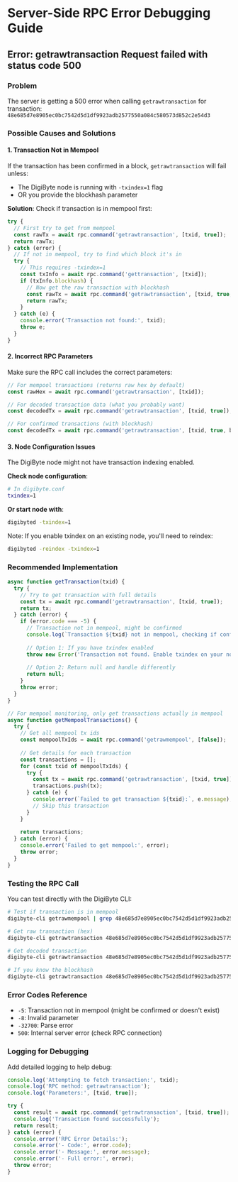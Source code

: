 # Server-Side RPC Error Debugging Guide

## Error: getrawtransaction Request failed with status code 500

### Problem
The server is getting a 500 error when calling `getrawtransaction` for transaction:
`48e685d7e8905ec0bc7542d5d1df9923adb2577550a084c580573d852c2e54d3`

### Possible Causes and Solutions

#### 1. Transaction Not in Mempool
If the transaction has been confirmed in a block, `getrawtransaction` will fail unless:
- The DigiByte node is running with `-txindex=1` flag
- OR you provide the blockhash parameter

**Solution**: Check if transaction is in mempool first:
```javascript
try {
  // First try to get from mempool
  const rawTx = await rpc.command('getrawtransaction', [txid, true]);
  return rawTx;
} catch (error) {
  // If not in mempool, try to find which block it's in
  try {
    // This requires -txindex=1
    const txInfo = await rpc.command('gettransaction', [txid]);
    if (txInfo.blockhash) {
      // Now get the raw transaction with blockhash
      const rawTx = await rpc.command('getrawtransaction', [txid, true, txInfo.blockhash]);
      return rawTx;
    }
  } catch (e) {
    console.error('Transaction not found:', txid);
    throw e;
  }
}
```

#### 2. Incorrect RPC Parameters
Make sure the RPC call includes the correct parameters:

```javascript
// For mempool transactions (returns raw hex by default)
const rawHex = await rpc.command('getrawtransaction', [txid]);

// For decoded transaction data (what you probably want)
const decodedTx = await rpc.command('getrawtransaction', [txid, true]);

// For confirmed transactions (with blockhash)
const decodedTx = await rpc.command('getrawtransaction', [txid, true, blockhash]);
```

#### 3. Node Configuration Issues
The DigiByte node might not have transaction indexing enabled.

**Check node configuration**:
```bash
# In digibyte.conf
txindex=1
```

**Or start node with**:
```bash
digibyted -txindex=1
```

Note: If you enable txindex on an existing node, you'll need to reindex:
```bash
digibyted -reindex -txindex=1
```

### Recommended Implementation

```javascript
async function getTransaction(txid) {
  try {
    // Try to get transaction with full details
    const tx = await rpc.command('getrawtransaction', [txid, true]);
    return tx;
  } catch (error) {
    if (error.code === -5) {
      // Transaction not in mempool, might be confirmed
      console.log(`Transaction ${txid} not in mempool, checking if confirmed...`);
      
      // Option 1: If you have txindex enabled
      throw new Error('Transaction not found. Enable txindex on your node.');
      
      // Option 2: Return null and handle differently
      return null;
    }
    throw error;
  }
}

// For mempool monitoring, only get transactions actually in mempool
async function getMempoolTransactions() {
  try {
    // Get all mempool tx ids
    const mempoolTxIds = await rpc.command('getrawmempool', [false]);
    
    // Get details for each transaction
    const transactions = [];
    for (const txid of mempoolTxIds) {
      try {
        const tx = await rpc.command('getrawtransaction', [txid, true]);
        transactions.push(tx);
      } catch (e) {
        console.error(`Failed to get transaction ${txid}:`, e.message);
        // Skip this transaction
      }
    }
    
    return transactions;
  } catch (error) {
    console.error('Failed to get mempool:', error);
    throw error;
  }
}
```

### Testing the RPC Call

You can test directly with the DigiByte CLI:

```bash
# Test if transaction is in mempool
digibyte-cli getrawmempool | grep 48e685d7e8905ec0bc7542d5d1df9923adb2577550a084c580573d852c2e54d3

# Get raw transaction (hex)
digibyte-cli getrawtransaction 48e685d7e8905ec0bc7542d5d1df9923adb2577550a084c580573d852c2e54d3

# Get decoded transaction
digibyte-cli getrawtransaction 48e685d7e8905ec0bc7542d5d1df9923adb2577550a084c580573d852c2e54d3 true

# If you know the blockhash
digibyte-cli getrawtransaction 48e685d7e8905ec0bc7542d5d1df9923adb2577550a084c580573d852c2e54d3 true <blockhash>
```

### Error Codes Reference

- `-5`: Transaction not in mempool (might be confirmed or doesn't exist)
- `-8`: Invalid parameter
- `-32700`: Parse error
- `500`: Internal server error (check RPC connection)

### Logging for Debugging

Add detailed logging to help debug:

```javascript
console.log('Attempting to fetch transaction:', txid);
console.log('RPC method: getrawtransaction');
console.log('Parameters:', [txid, true]);

try {
  const result = await rpc.command('getrawtransaction', [txid, true]);
  console.log('Transaction found successfully');
  return result;
} catch (error) {
  console.error('RPC Error Details:');
  console.error('- Code:', error.code);
  console.error('- Message:', error.message);
  console.error('- Full error:', error);
  throw error;
}
```